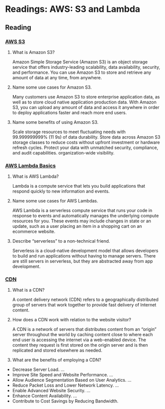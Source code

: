 # Readings: AWS: S3 and Lambda

## Reading

### [AWS S3](https://aws.amazon.com/s3/)

1. What is Amazon S3?

   Amazon Simple Storage Service (Amazon S3) is an object storage service that offers industry-leading scalability, data availability, security, and performance. You can use Amazon S3 to store and retrieve any amount of data at any time, from anywhere.

2. Name some use cases for Amazon S3.

   Many customers use Amazon S3 to store enterprise application data, as well as to store cloud native application production data. With Amazon S3, you can upload any amount of data and access it anywhere in order to deploy applications faster and reach more end users.

3. Name some benefits of using Amazon S3.

   Scale storage resources to meet fluctuating needs with 99.999999999% (11 9s) of data durability. Store data across Amazon S3 storage classes to reduce costs without upfront investment or hardware refresh cycles. Protect your data with unmatched security, compliance, and audit capabilities. organization-wide visibility.

### [AWS Lambda Basics](https://www.serverless.com/aws-lambda)

1. What is AWS Lambda?

   Lambda is a compute service that lets you build applications that respond quickly to new information and events.

2. Name some use cases for AWS Lambdas.

   AWS Lambda is a serverless compute service that runs your code in response to events and automatically manages the underlying compute resources for you. These events may include changes in state or an update, such as a user placing an item in a shopping cart on an ecommerce website.

3. Describe “serverless” to a non-technical friend.

   Serverless is a cloud-native development model that allows developers to build and run applications without having to manage servers. There are still servers in serverless, but they are abstracted away from app development.

### [CDN](https://cyberhoot.com/cybrary/content-delivery-network-cdn/)

1. What is a CDN?

   A content delivery network (CDN) refers to a geographically distributed group of servers that work together to provide fast delivery of Internet content.

2. How does a CDN work with relation to the website visitor?

   A CDN is a network of servers that distributes content from an “origin” server throughout the world by caching content close to where each end user is accessing the internet via a web-enabled device. The content they request is first stored on the origin server and is then replicated and stored elsewhere as needed.

3. What are the benefits of employing a CDN?

- Decrease Server Load. ...
- Improve Site Speed and Website Performance. ...
- Allow Audience Segmentation Based on User Analytics. ...
- Reduce Packet Loss and Lower Network Latency. ...
- Enable Advanced Website Security. ...
- Enhance Content Availability. ...
- Contribute to Cost Savings by Reducing Bandwidth.
